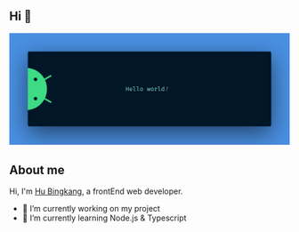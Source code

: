 ## Hi 👋

<img src="https://raw.githubusercontent.com/hubingkang/hubingkang/master/resources/banner.png" alt="Hello world">


## About me

Hi, I'm [Hu Bingkang](https://www.hubingkang.com), a frontEnd web developer.

- 🔭 I’m currently working on my project
- 🌱 I’m currently learning Node.js & Typescript
